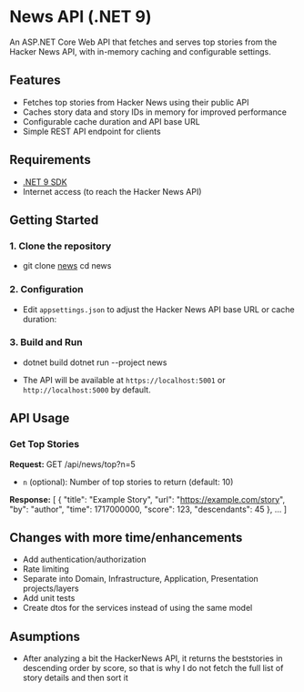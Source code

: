 # News API (.NET 9)

An ASP.NET Core Web API that fetches and serves top stories from the Hacker News API, with in-memory caching and configurable settings.

## Features

- Fetches top stories from Hacker News using their public API
- Caches story data and story IDs in memory for improved performance
- Configurable cache duration and API base URL
- Simple REST API endpoint for clients

## Requirements

- [.NET 9 SDK](https://dotnet.microsoft.com/download/dotnet/9.0)
- Internet access (to reach the Hacker News API)

## Getting Started

### 1. Clone the repository

- git clone [news](https://github.com/jaimemaciasdev/news) cd news

### 2. Configuration

- Edit `appsettings.json` to adjust the Hacker News API base URL or cache duration:

### 3. Build and Run

- dotnet build dotnet run --project news

- The API will be available at `https://localhost:5001` or `http://localhost:5000` by default.

## API Usage

### Get Top Stories

**Request:**
GET /api/news/top?n=5
- `n` (optional): Number of top stories to return (default: 10)

**Response:**
[ { "title": "Example Story", "url": "https://example.com/story", "by": "author", "time": 1717000000, "score": 123, "descendants": 45 }, ... ]

## Changes with more time/enhancements

- Add authentication/authorization
- Rate limiting
- Separate into Domain, Infrastructure, Application, Presentation projects/layers
- Add unit tests
- Create dtos for the services instead of using the same model

## Asumptions
- After analyzing a bit the HackerNews API, it returns the beststories in descending order by score, so that is why I do not fetch the full list of story details and then sort it